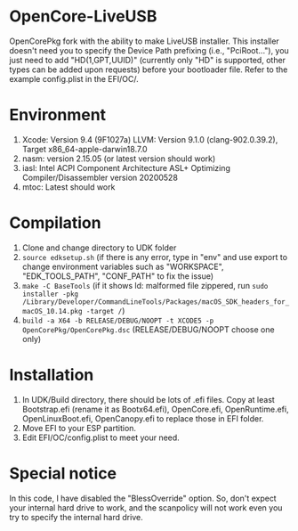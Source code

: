 # OpenCore-LiveUSB
OpenCorePkg fork with the ability to make LiveUSB installer. This installer doesn't need you to specify the Device Path prefixing (i.e., "PciRoot..."), you just need to add "HD(1,GPT,UUID)" (currently only "HD" is supported, other types can be added upon requests) before your bootloader file. Refer to the example config.plist in the EFI/OC/.

# Environment
1. Xcode: Version 9.4 (9F1027a)
LLVM: Version 9.1.0 (clang-902.0.39.2), Target x86_64-apple-darwin18.7.0
2. nasm: version 2.15.05 (or latest version should work)
3. iasl: Intel ACPI Component Architecture ASL+ Optimizing Compiler/Disassembler version 20200528
4. mtoc: Latest should work

# Compilation
1. Clone and change directory to UDK folder
2. ``source edksetup.sh`` (if there is any error, type in "env" and use export to change environment variables such as "WORKSPACE", "EDK_TOOLS_PATH", "CONF_PATH" to fix the issue)
3. ``make -C BaseTools`` (if it shows ld: malformed file zippered, run ``sudo installer -pkg /Library/Developer/CommandLineTools/Packages/macOS_SDK_headers_for_macOS_10.14.pkg -target /``)
4. ``build -a X64 -b RELEASE/DEBUG/NOOPT -t XCODE5 -p OpenCorePkg/OpenCorePkg.dsc`` (RELEASE/DEBUG/NOOPT choose one only)

# Installation
1. In UDK/Build directory, there should be lots of .efi files. Copy at least Bootstrap.efi (rename it as Bootx64.efi), OpenCore.efi, OpenRuntime.efi, OpenLinuxBoot.efi, OpenCanopy.efi to replace those in EFI folder.
2. Move EFI to your ESP partition.
3. Edit EFI/OC/config.plist to meet your need.

# Special notice
In this code, I have disabled the "BlessOverride" option. So, don't expect your internal hard drive to work, and the scanpolicy 
will not work even you try to specify the internal hard drive.